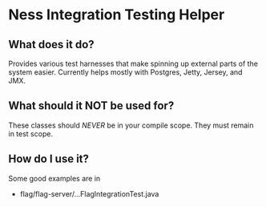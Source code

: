 Ness Integration Testing Helper
===============================

What does it do?
----------------

Provides various test harnesses that make spinning up external parts of the system easier.
Currently helps mostly with Postgres, Jetty, Jersey, and JMX.


What should it NOT be used for?
-------------------------------

These classes should *NEVER* be in your compile scope.  They must remain in test scope.

How do I use it?
----------------

Some good examples are in 

* flag/flag-server/...FlagIntegrationTest.java
